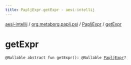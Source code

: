 ```yaml
---
title: PapljExpr.getExpr - aesi-intellij
---
```


[aesi-intellij](../../index.html) / [org.metaborg.paplj.psi](../index.html) / [PapljExpr](index.html) / [getExpr](.)

# getExpr

`@Nullable abstract fun getExpr(): @Nullable `[`PapljExpr`](index.html)`?`